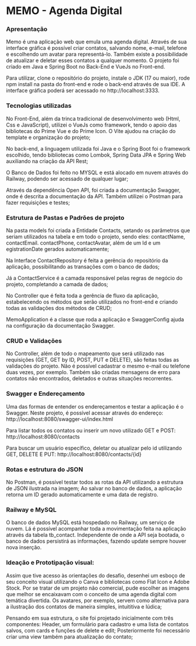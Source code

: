 # MEMO - Agenda Digital

### Apresentação

Memo é uma aplicação web que emula uma agenda digital. Através de sua interface gráfica é possível criar contatos, salvando nome, e-mail, telefone e escolhendo um avatar para representá-lo. Também existe a possibilidade de atualizar e deletar esses contatos a qualquer momento. O projeto foi criado em Java e Spring Boot no Back-End e VueJs no Front-end.


Para utilizar, clone o repositório do projeto, instale o JDK (17 ou maior), rode npm install na pasta do front-end e rode o back-end através de sua IDE. A interface gráfica poderá ser acessado no http://localhost:3333.

### Tecnologias utilizadas

No Front-End, além da trinca tradicional de desenvolvimento web (Html, Css e JavaScript), utilizei o VueJs como framework, tendo o apoio das bibliotecas do Prime Vue e do Prime Icon. O Vite ajudou na criação do template e organização do projeto;

No back-end, a linguagem utilizada foi Java e o Spring Boot foi o framework escolhido, tendo bibliotecas como Lombok, Spring Data JPA e Spring Web auxiliando na criação da API Rest;

O Banco de Dados foi feito no MYSQL e está alocado em nuvem através do Railway, podendo ser acessado de qualquer lugar;

Através da dependência Open API, foi criada a documentação Swagger, onde é descrita a documentação da API. Também utilizei o Postman para fazer requisições e testes;

### Estrutura de Pastas e Padrões de projeto


Na pasta models foi criada a Entidade Contacts, setando os parâmetros que seriam utilizados na tabela e em todo o projeto, sendo eles: contactName, contactEmail. contactPhone, contactAvatar, além de um Id e um egistrationDate gerados automaticamente;

Na Interface ContactRepository é feita a gerência do repositório da aplicação, possibilitando as transações com o banco de dados;

Já a ContactService é a camada responsável pelas regras de negócio do projeto, completando a camada de dados;

No Controller que é feita toda a gerência de fluxo da aplicação, estabelecendo os métodos que serão utilizados no front-end e criando todas as validações dos métodos de CRUD;

MemoApplication é a classe que roda a aplicação e SwaggerConfig ajuda na configuração da documentação Swagger.

### CRUD e Validações

No Controller, além de todo o mapeamento que será utilizado nas requisições (GET, GET by ID, POST, PUT e DELETE), são feitas todas as validações do projeto. Não é possível cadastrar o mesmo e-mail ou telefone duas vezes, por exemplo. Também são criadas mensagens de erro para contatos não encontrados, deletados e outras situações recorrentes. 

### Swagger e Endereçamento

Uma das formas de entender os endereçamentos e testar a aplicação é o Swagger. Neste projeto, é possível acessar através do endereço: http://localhost:8080/swagger-ui/index.html

Para listar todos os contatos ou inserir um novo utilizado GET e POST: http://localhost:8080/contacts

Para buscar um usuário específico, deletar ou atualizar pelo id utilizando GET, DELETE E PUT: http://localhost:8080/contacts/{id}

### Rotas e estrutura do JSON

No Postman, é possível testar todos as rotas da API utilizando a estrutura de JSON ilustrada na imagem;
Ao salvar no banco de dados, a aplicação retorna um ID gerado automaticamente e uma data de registro.

### Railway e MySQL

O banco de dados MySQL está hospedado no Railway, um serviço de nuvem. Lá é possível acompanhar toda a movimentação feita na aplicação através da tabela tb_contact. Independente de onde a API seja bootada, o banco de dados persistirá as informações, fazendo update sempre houver nova inserção.

### Ideação e Prototipação visual:

Assim que tive acesso às orientações do desafio, desenhei um esboço de seu conceito visual utilizando o Canva e bibliotecas como Flat Icon e Adobe Stock. Por se tratar de um projeto não comercial, pude escolher as imagens que melhor se encaixavam com o conceito de uma agenda digital com temática divertida. Os avatares, por exemplo, servem como alternativa para a ilustração dos contatos de maneira simples, intuititiva e lúdica; 

Pensando em sua estrutura, o site foi projetado inicialmente com três componentes: Header, um formulário para cadastro e uma lista de contatos salvos, com cards e funções de delete e edit; Posteriormente foi necessário criar uma view também para atualização do contato; 
